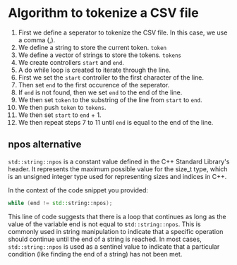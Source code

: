 # Algorithm to tokenize a CSV file

1. First we define a seperator to tokenize the CSV file. In this case, we use a comma (,).
2. We define a string to store the current token. `token`
3. We define a vector of strings to store the tokens. `tokens`
4. We create controllers `start` and `end`.
5. A do while loop is created to iterate through the line.
6. First we set the `start` controller to the first character of the line.
7. Then set `end` to the first occurence of the seperator.
8. If `end` is not found, then we set `end` to the end of the line.
9. We then set `token` to the substring of the line from `start` to `end`.
10. We then push `token` to `tokens`.
11. We then set `start` to `end` + 1.
12. We then repeat steps 7 to 11 until `end` is equal to the end of the line.

## npos alternative
`std::string::npos` is a constant value defined in the C++ Standard Library's <string> header. It represents the maximum possible value for the size_t type, which is an unsigned integer type used for representing sizes and indices in C++.

In the context of the code snippet you provided:

```cpp
while (end != std::string::npos);
```
This line of code suggests that there is a loop that continues as long as the value of the variable end is not equal to s`td::string::npos`. This is commonly used in string manipulation to indicate that a specific operation should continue until the end of a string is reached. In most cases, `std::string::npos` is used as a sentinel value to indicate that a particular condition (like finding the end of a string) has not been met.